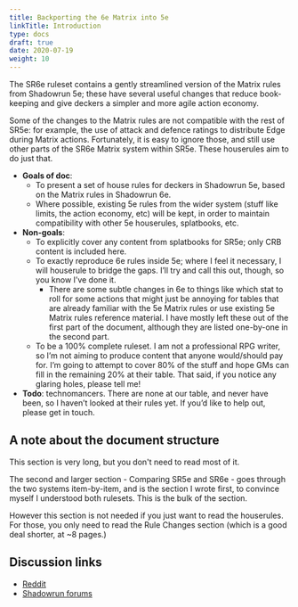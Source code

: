 ```yaml
---
title: Backporting the 6e Matrix into 5e
linkTitle: Introduction
type: docs
draft: true
date: 2020-07-19
weight: 10
---
```


The SR6e ruleset contains a gently streamlined version of the Matrix rules from Shadowrun 5e; these have several useful changes that reduce book-keeping and give deckers a simpler and more agile action economy. 

Some of the changes to the Matrix rules are not compatible with the rest of SR5e: for example, the use of attack and defence ratings to distribute Edge during Matrix actions. Fortunately, it is easy to ignore those, and still use other parts of the SR6e Matrix system within SR5e. These houserules aim to do just that.

*   **Goals of doc**:
    *   To present a set of house rules for deckers in Shadowrun 5e, based on the Matrix rules in Shadowrun 6e. 
    *   Where possible, existing 5e rules from the wider system (stuff like limits, the action economy, etc) will be kept, in order to maintain compatibility with other 5e houserules, splatbooks, etc. 
*   **Non-goals**:
    *   To explicitly cover any content from splatbooks for SR5e; only CRB content is included here.
    *   To exactly reproduce 6e rules inside 5e; where I feel it necessary, I will houserule to bridge the gaps. I’ll try and call this out, though, so you know I’ve done it. 
        *   There are some subtle changes in 6e to things like which stat to roll for some actions that might just be annoying for tables that are already familiar with the 5e Matrix rules or use existing 5e Matrix rules reference material. I have mostly left these out of the first part of the document, although they are listed one-by-one in the second part.
    *   To be a 100% complete ruleset. I am not a professional RPG writer, so I’m not aiming to produce content that anyone would/should pay for. I’m going to attempt to cover 80% of the stuff and hope GMs can fill in the remaining 20% at their table. That said, if you notice any glaring holes, please tell me!
*   **Todo**: technomancers. There are none at our table, and never have been, so I haven’t looked at their rules yet. If you’d like to help out, please get in touch.

## A note about the document structure

This section is very long, but you don't need to read most of it. 

The second and larger section - Comparing SR5e and SR6e - goes through the two systems item-by-item, and is the section I wrote first, to convince myself I understood both rulesets. This is the bulk of the section.

However this section is not needed if you just want to read the houserules. For those, you only need to read the Rule Changes section (which is a good deal shorter, at ~8 pages.)

## Discussion links

* [Reddit](https://www.reddit.com/r/Shadowrun/comments/explj3/houserules_to_use_sr6es_matrix_system_in_sr5e/)
* [Shadowrun forums](https://forums.shadowruntabletop.com/index.php?topic=30918)
